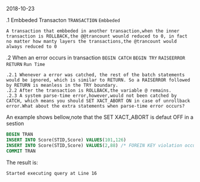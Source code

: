 2018-10-23

.1 Embbeded Transacton `TRANSACTION` `Embbeded`

    A transaction that embbeded in another transaction,when the inner transaction is ROLLBACK,the @@trancount wounld reduced to 0, in fact no matter how manty layers the transactions,the @trancount would always reduced to 0

.2 When an error occurs in transaction `BEGIN CATCH` `BEGIN TRY` `RAISEERROR` `RETURN` `Run Time`

    .2.1 Whenever a error was catched, the rest of the batch statements would be ignored, which is similar to RETURN. So a RAISERROR followed by RETURN is meanless in the TRY boundary.
	.2.2 After the transaction is ROLLBACK,the variable @ remains.
	.2.3 A system parse-time error,however,would not been catched by CATCH, which means you should SET XACT_ABORT ON in case of unrollback error.What about the extra statements when parse-time error occurs? 

An example shows bellow,note that the SET XACT_ABORT is defaut OFF in a sestion
```SQL
BEGIN TRAN
INSERT INTO Score(STID,Score) VALUES(101,126)
INSERT INTO Score(STID,Score) VALUES(2,88) /* FOREIN KEY violation occurs here */
COMMIT TRAN
```
The result is:

    Started executing query at Line 16

